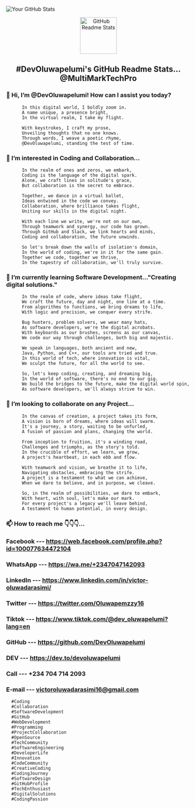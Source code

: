 ![Your GitHub Stats](https://github-readme-stats.vercel.app/api?username=DevOluwapelumi&show_icons=true&theme=dark)

<p align="center">
 <img width="100px" src="https://res.cloudinary.com/anuraghazra/image/upload/v1594908242/logo_ccswme.svg" align="center" alt="GitHub Readme Stats" />
 <h2 align="center"> #DevOluwapelumi's GitHub Readme Stats... @MultiMarkTechPro</h2>
</p>

### 👋 Hi, I’m @DevOluwapelumi! How can I assist you today?

          In this digital world, I boldly zoom in.
          A name unique, a presence bright,
          In the virtual realm, I take my flight.
          
          With keystrokes, I craft my prose,
          Unveiling thoughts that no one knows.
          Through words, I weave a poetic rhyme,
          @DevOluwapelumi, standing the test of time.

### 👀 I’m interested in Coding and Collaboration...

          In the realm of ones and zeros, we embark,
          Coding is the language of the digital spark.
          Alone, we craft lines in solitude's grace,
          But collaboration is the secret to embrace.
          
          Together, we dance in a virtual ballet,
          Ideas entwined in the code we convey.
          Collaboration, where brilliance takes flight,
          Uniting our skills in the digital night.
          
          With each line we write, we're not on our own,
          Through teamwork and synergy, our code has grown.
          Through GitHub and Slack, we link hearts and minds,
          Coding and collaboration, the future unwinds.
          
          So let's break down the walls of isolation's domain,
          In the world of coding, we're in it for the same gain.
          Together we code, together we thrive,
          In the tapestry of collaboration, we'll truly survive.

### 🌱 I’m currently learning Software Development..."Creating digital solutions."
  
          In the realm of code, where ideas take flight,
          We craft the future, day and night, one line at a time.
          From algorithms to functions, we bring dreams to life,
          With logic and precision, we conquer every strife.
          
          Bug hunters, problem solvers, we wear many hats,
          As software developers, we're the digital acrobats.
          With keyboards as our brushes, screens as our canvas,
          We code our way through challenges, both big and majestic.
          
          We speak in languages, both ancient and new,
          Java, Python, and C++, our tools are tried and true.
          In this world of tech, where innovation is vital,
          We sculpt the future, for all the world to see.
          
          So, let's keep coding, creating, and dreaming big,
          In the world of software, there's no end to our gig.
          We build the bridges to the future, make the digital world spin,
          As software developers, we'll always strive to win.
  
### 💞️ I’m looking to collaborate on any Project...

          In the canvas of creation, a project takes its form,
          A vision is born of dreams, where ideas will swarm.
          It's a journey, a story, waiting to be unfurled,
          A fusion of passion and plans, changing the world.
          
          From inception to fruition, it's a winding road,
          Challenges and triumphs, as the story's told.
          In the crucible of effort, we learn, we grow,
          A project's heartbeat, in each ebb and flow.
          
          With teamwork and vision, we breathe it to life,
          Navigating obstacles, embracing the strife.
          A project is a testament to what we can achieve,
          When we dare to believe, and in purpose, we cleave.
          
          So, in the realm of possibilities, we dare to embark,
          With heart, with soul, let's make our mark.
          For every project's a legacy we'll leave behind,
          A testament to human potential, in every design.
  
 ### 📫 How to reach me 👇👇👇...
   ### Facebook --- https://web.facebook.com/profile.php?id=100077634472104
   ### WhatsApp --- https://wa.me/+2347047142093
   ### LinkedIn --- https://www.linkedin.com/in/victor-oluwadarasimi/
   ### Twitter  --- https://twitter.com/Oluwapemzzy16
   ### Tiktok   --- https://www.tiktok.com/@dev_oluwapelumi?lang=en
   ### GitHub   --- https://github.com/DevOluwapelumi
   ### DEV      --- https://dev.to/devoluwapelumi
   ### Call     --- +234 704 714 2093 
   ### E-mail   --- victoroluwadarasimi16@gmail.com

      #Coding
      #Collaboration
      #SoftwareDevelopment
      #GitHub
      #WebDevelopment
      #Programming
      #ProjectCollaboration
      #OpenSource
      #TechCommunity
      #SoftwareEngineering
      #DeveloperLife
      #Innovation
      #CodeCommunity
      #CreativeCoding
      #CodingJourney
      #SoftwareDesign
      #GitHubProfile
      #TechEnthusiast
      #DigitalSolutions
      #CodingPassion

  
<!---
DevOluwapelumi/DevOluwapelumi is a ✨ unique ✨ repository because its `README.md` (this file) appears on your GitHub profile.
You can click the Preview link to take a look at your changes.
You can view the `README.md` on your GitHub profile by clicking the Preview link.
--->
